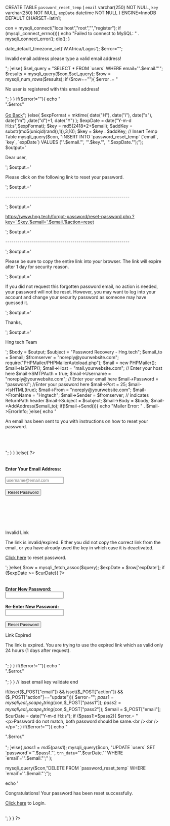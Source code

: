 CREATE TABLE `password_reset_temp` (
  `email` varchar(250) NOT NULL,
  `key` varchar(250) NOT NULL,
  `expDate` datetime NOT NULL
) ENGINE=InnoDB DEFAULT CHARSET=latin1;

con = mysqli_connect("localhost","root","","register");
    if (mysqli_connect_errno()){
 echo "Failed to connect to MySQL: " . mysqli_connect_error();
 die();
 }
 
date_default_timezone_set('W.Africa/Lagos');
$error="";

<?php
include('db.php');
if(isset($_POST["email"]) && (!empty($_POST["email"]))){
$email = $_POST["email"];
$email = filter_var($email, FILTER_SANITIZE_EMAIL);
$email = filter_var($email, FILTER_VALIDATE_EMAIL);
if (!$email) {
   $error .="<p>Invalid email address please type a valid email address!</p>";
   }else{
   $sel_query = "SELECT * FROM `users` WHERE email='".$email."'";
   $results = mysqli_query($con,$sel_query);
   $row = mysqli_num_rows($results);
   if ($row==""){
   $error .= "<p>No user is registered with this email address!</p>";
   }
  }
   if($error!=""){
   echo "<div class='error'>".$error."</div>
   <br /><a href='javascript:history.go(-1)'>Go Back</a>";
   }else{
   $expFormat = mktime(
   date("H"), date("i"), date("s"), date("m") ,date("d")+1, date("Y")
   );
   $expDate = date("Y-m-d H:i:s",$expFormat);
   $key = md5(2418*2+$email);
   $addKey = substr(md5(uniqid(rand(),1)),3,10);
   $key = $key . $addKey;
// Insert Temp Table
mysqli_query($con,
"INSERT INTO `password_reset_temp` (`email`, `key`, `expDate`)
VALUES ('".$email."', '".$key."', '".$expDate."');");
 
$output='<p>Dear user,</p>';
$output.='<p>Please click on the following link to reset your password.</p>';
$output.='<p>-------------------------------------------------------------</p>';
$output.='<p><a href="https://www.hng.tech/forgot-password/reset-password.php?
key='.$key.'&email='.$email.'&action=reset" target="_blank">
https://www.hng.tech/forgot-password/reset-password.php
?key='.$key.'&email='.$email.'&action=reset</a></p>'; 
$output.='<p>-------------------------------------------------------------</p>';
$output.='<p>Please be sure to copy the entire link into your browser.
The link will expire after 1 day for security reason.</p>';
$output.='<p>If you did not request this forgotten password email, no action 
is needed, your password will not be reset. However, you may want to log into 
your account and change your security password as someone may have guessed it.</p>';   
$output.='<p>Thanks,</p>';
$output.='<p>Hng tech Team</p>';
$body = $output; 
$subject = "Password Recovery - Hng.tech";
 
$email_to = $email;
$fromserver = "noreply@yourwebsite.com"; 
require("PHPMailer/PHPMailerAutoload.php");
$mail = new PHPMailer();
$mail->IsSMTP();
$mail->Host = "mail.yourwebsite.com"; // Enter your host here
$mail->SMTPAuth = true;
$mail->Username = "noreply@yourwebsite.com"; // Enter your email here
$mail->Password = "password"; //Enter your password here
$mail->Port = 25;
$mail->IsHTML(true);
$mail->From = "noreply@yourwebsite.com";
$mail->FromName = "Hngtech";
$mail->Sender = $fromserver; // indicates ReturnPath header
$mail->Subject = $subject;
$mail->Body = $body;
$mail->AddAddress($email_to);
if(!$mail->Send()){
echo "Mailer Error: " . $mail->ErrorInfo;
}else{
echo "<div class='error'>
<p>An email has been sent to you with instructions on how to reset your password.</p>
</div><br /><br /><br />";
 }
   }
}else{
?>
<form method="post" action="" name="reset"><br /><br />
<label><strong>Enter Your Email Address:</strong></label><br /><br />
<input type="email" name="email" placeholder="username@email.com" />
<br /><br />
<input type="submit" value="Reset Password"/>
</form>
<p>&nbsp;</p>
<p>&nbsp;</p>
<p>&nbsp;</p>
<?php } ?>

<?php
include('db.php');
if (isset($_GET["key"]) && isset($_GET["email"]) && isset($_GET["action"]) 
&& ($_GET["action"]=="reset") && !isset($_POST["action"])){
  $key = $_GET["key"];
  $email = $_GET["email"];
  $curDate = date("Y-m-d H:i:s");
  $query = mysqli_query($con,
  "SELECT * FROM `password_reset_temp` WHERE `key`='".$key."' and `email`='".$email."';"
  );
  $row = mysqli_num_rows($query);
  if ($row==""){
  $error .= '<h2>Invalid Link</h2>
<p>The link is invalid/expired. Either you did not copy the correct link
from the email, or you have already used the key in which case it is 
deactivated.</p>
<p><a href="https://www.hng.tech/forgot-password/index.php">
Click here</a> to reset password.</p>';
 }else{
  $row = mysqli_fetch_assoc($query);
  $expDate = $row['expDate'];
  if ($expDate >= $curDate){
  ?>
  <br />
  <form method="post" action="" name="update">
  <input type="hidden" name="action" value="update" />
  <br /><br />
  <label><strong>Enter New Password:</strong></label><br />
  <input type="password" name="pass1" maxlength="15" required />
  <br /><br />
  <label><strong>Re-Enter New Password:</strong></label><br />
  <input type="password" name="pass2" maxlength="15" required/>
  <br /><br />
  <input type="hidden" name="email" value="<?php echo $email;?>"/>
  <input type="submit" value="Reset Password" />
  </form>
<?php
}else{
$error .= "<h2>Link Expired</h2>
<p>The link is expired. You are trying to use the expired link which 
as valid only 24 hours (1 days after request).<br /><br /></p>";
            }
      }
if($error!=""){
  echo "<div class='error'>".$error."</div><br />";
  } 
} // isset email key validate end
 
 
if(isset($_POST["email"]) && isset($_POST["action"]) &&
 ($_POST["action"]=="update")){
$error="";
$pass1 = mysqli_real_escape_string($con,$_POST["pass1"]);
$pass2 = mysqli_real_escape_string($con,$_POST["pass2"]);
$email = $_POST["email"];
$curDate = date("Y-m-d H:i:s");
if ($pass1!=$pass2){
$error.= "<p>Password do not match, both password should be same.<br /><br /></p>";
  }
  if($error!=""){
echo "<div class='error'>".$error."</div><br />";
}else{
$pass1 = md5($pass1);
mysqli_query($con,
"UPDATE `users` SET `password`='".$pass1."', `trn_date`='".$curDate."' 
WHERE `email`='".$email."';"
);
 
mysqli_query($con,"DELETE FROM `password_reset_temp` WHERE `email`='".$email."';");
 
echo '<div class="error"><p>Congratulations! Your password has been reset successfully.</p>
<p><a href="https://www.hng.tech/forgot-password/login.php">
Click here</a> to Login.</p></div><br />';
   } 
}
?>
